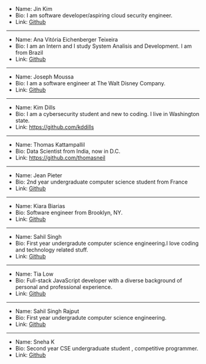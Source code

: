 
- Name: Jin Kim
- Bio: I am software developer/aspiring cloud security engineer.
- Link: [Github](https://www.github.com/jinwoov)

---

- Name: Ana Vitória Eichenberger Teixeira
- Bio: I am an Intern and I study System Analisis and Development. I am from Brazil
- Link: [Github](https://github.com/Mackyw)

---

- Name: Joseph Moussa
- Bio: I am a software engineer at The Walt Disney Company.
- Link: [Github](https://github.com/jmoussa)

---

- Name: Kim Dills
- Bio: I am a cybersecurity student and new to coding. I live in Washington state.
- Link: https://github.com/kddills

---

- Name: Thomas Kattampallil
- Bio: Data Scientist from India, now in D.C.
- Link: https://github.com/thomasneil

---

- Name: Jean Pieter
- Bio: 2nd year undergraduate computer science student from France 
- Link: [Github](https://github.com/aaabot)

---

- Name: Kiara Biarias
- Bio: Software engineer from Brooklyn, NY.
- Link: [Github](https://github.com/Kbarias)

---

- Name: Sahil Singh
- Bio: First year undergradute computer science engineering.I love coding and technology related stuff.
- Link: [Github](https://github.com/sahilsingh2402)

---

- Name: Tia Low
- Bio: Full-stack JavaScript developer with a diverse background of personal and professional experience.
- Link: [Github](https://github.com/TiaLow)

---

- Name: Sahil Singh Rajput
- Bio: First year undergradute computer science engineering.
- Link: [Github](https://github.com/sahilsingh2402)

---

- Name: Sneha K
- Bio: Second year CSE undergraduate student , competitive programmer.
- Link: [Github](https://github.com/snehaa1989)
